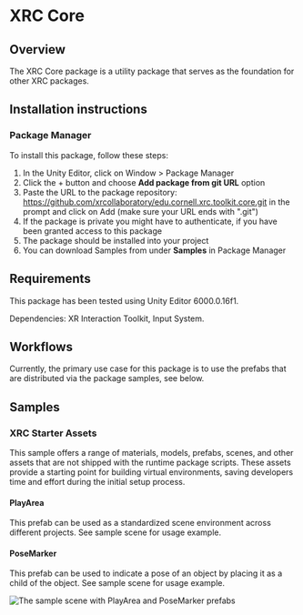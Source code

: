 # XRC Core

## Overview
   
<!--  Provide a brief, high-level explanation of the package.-->
The XRC Core package is a utility package that serves as the foundation for other XRC packages.



## Installation instructions

### Package Manager
To install this package, follow these steps:
1. In the Unity Editor, click on Window > Package Manager
2. Click the + button and choose **Add package from git URL** option
3. Paste the URL to the package repository: https://github.com/xrcollaboratory/edu.cornell.xrc.toolkit.core.git in the prompt and click on Add (make sure your URL ends with ".git")
4. If the package is private you might have to authenticate, if you have been granted access to this package
5. The package should be installed into your project
6. You can download Samples from under **Samples** in Package Manager

## Requirements	
<!-- This is a good place to add hardware or software requirements, including which versions of the Unity Editor this package is compatible with. -->

This package has been tested using Unity Editor 6000.0.16f1.

Dependencies: XR Interaction Toolkit, Input System.

<!-- 
## Limitations	
If your package has any known limitations, you can list them here. If not, or if the limitations are trivial, exclude this section.
-->


## Workflows	
<!-- Include a list of steps that the user can easily follow that demonstrates how to use the feature. You can include screenshots to help describe how to use the feature. -->

Currently, the primary use case for this package is to use the prefabs that are distributed via the package samples, see below. 

<!-- 
## Advanced topics

This is where you can provide detailed information about what you are providing to users. This is ideal if you don’t want to overwhelm the user with too much information up front. 
-->

<!-- 
## Reference

If you have a user interface with a lot of properties, you can provide the details in a reference section. Using tables is a good way to provide quick access to specific property descriptions. 
-->

## Samples
<!-- For packages that include sample files, you can include detailed information on how the user can use these sample files in their projects and scenes.-->

### XRC Starter Assets

This sample offers a range of materials, models, prefabs, scenes, and other assets that are not shipped with the runtime package scripts. These assets provide a starting point for building virtual environments, saving developers time and effort during the initial setup process.

#### PlayArea

This prefab can be used as a standardized scene environment across different projects. See sample scene for usage example.

#### PoseMarker

This prefab can be used to indicate a pose of an object by placing it as a child of the object. See sample scene for usage example.

![The sample scene with PlayArea and PoseMarker prefabs](images/xrc-core-prefabs.png)

<!--
## Tutorials

If you want to provide a walkthrough for a complicated procedure, you can also add them here. Use step-by-step instructions and include images if they can help the user understand.
-->